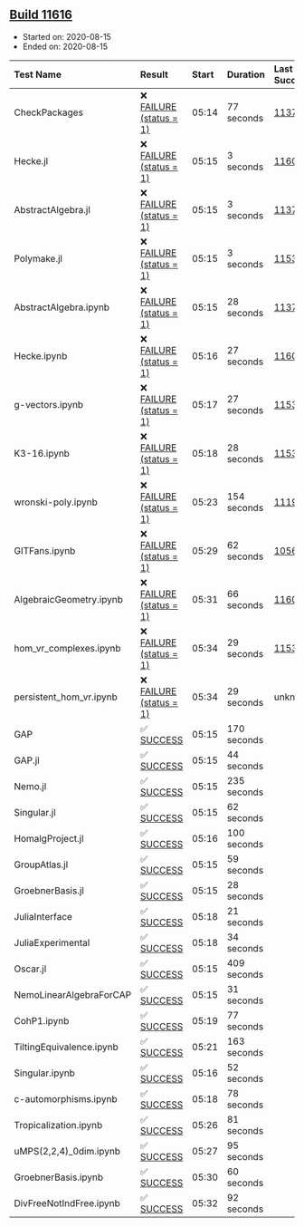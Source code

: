 ## [Build 11616](https://oscarci.mathematik.uni-kl.de/job/oscar/11616/)

* Started on: 2020-08-15
* Ended on: 2020-08-15

| Test Name    | Result | Start | Duration | Last Success | First Failure |
|:-------------|:-------|:------|:---------|:-------------|:--------------|
| CheckPackages | ❌ [FAILURE (status = 1)](https://oscarci.mathematik.uni-kl.de/job/oscar/11616/artifact/logs/build-11616/CheckPackages.log) | 05:14 | 77 seconds | [11376](https://oscarci.mathematik.uni-kl.de/job/oscar/11376/) | [11377](https://oscarci.mathematik.uni-kl.de/job/oscar/11377/) |
| Hecke.jl | ❌ [FAILURE (status = 1)](https://oscarci.mathematik.uni-kl.de/job/oscar/11616/artifact/logs/build-11616/Hecke.jl.log) | 05:15 | 3 seconds | [11602](https://oscarci.mathematik.uni-kl.de/job/oscar/11602/) | [11603](https://oscarci.mathematik.uni-kl.de/job/oscar/11603/) |
| AbstractAlgebra.jl | ❌ [FAILURE (status = 1)](https://oscarci.mathematik.uni-kl.de/job/oscar/11616/artifact/logs/build-11616/AbstractAlgebra.jl.log) | 05:15 | 3 seconds | [11376](https://oscarci.mathematik.uni-kl.de/job/oscar/11376/) | [11377](https://oscarci.mathematik.uni-kl.de/job/oscar/11377/) |
| Polymake.jl | ❌ [FAILURE (status = 1)](https://oscarci.mathematik.uni-kl.de/job/oscar/11616/artifact/logs/build-11616/Polymake.jl.log) | 05:15 | 3 seconds | [11532](https://oscarci.mathematik.uni-kl.de/job/oscar/11532/) | [11533](https://oscarci.mathematik.uni-kl.de/job/oscar/11533/) |
| AbstractAlgebra.ipynb | ❌ [FAILURE (status = 1)](https://oscarci.mathematik.uni-kl.de/job/oscar/11616/artifact/logs/build-11616/AbstractAlgebra.ipynb.log) | 05:15 | 28 seconds | [11376](https://oscarci.mathematik.uni-kl.de/job/oscar/11376/) | [11377](https://oscarci.mathematik.uni-kl.de/job/oscar/11377/) |
| Hecke.ipynb | ❌ [FAILURE (status = 1)](https://oscarci.mathematik.uni-kl.de/job/oscar/11616/artifact/logs/build-11616/Hecke.ipynb.log) | 05:16 | 27 seconds | [11602](https://oscarci.mathematik.uni-kl.de/job/oscar/11602/) | [11603](https://oscarci.mathematik.uni-kl.de/job/oscar/11603/) |
| g-vectors.ipynb | ❌ [FAILURE (status = 1)](https://oscarci.mathematik.uni-kl.de/job/oscar/11616/artifact/logs/build-11616/g-vectors.ipynb.log) | 05:17 | 27 seconds | [11532](https://oscarci.mathematik.uni-kl.de/job/oscar/11532/) | [11533](https://oscarci.mathematik.uni-kl.de/job/oscar/11533/) |
| K3-16.ipynb | ❌ [FAILURE (status = 1)](https://oscarci.mathematik.uni-kl.de/job/oscar/11616/artifact/logs/build-11616/K3-16.ipynb.log) | 05:18 | 28 seconds | [11532](https://oscarci.mathematik.uni-kl.de/job/oscar/11532/) | [11533](https://oscarci.mathematik.uni-kl.de/job/oscar/11533/) |
| wronski-poly.ipynb | ❌ [FAILURE (status = 1)](https://oscarci.mathematik.uni-kl.de/job/oscar/11616/artifact/logs/build-11616/wronski-poly.ipynb.log) | 05:23 | 154 seconds | [11192](https://oscarci.mathematik.uni-kl.de/job/oscar/11192/) | [11193](https://oscarci.mathematik.uni-kl.de/job/oscar/11193/) |
| GITFans.ipynb | ❌ [FAILURE (status = 1)](https://oscarci.mathematik.uni-kl.de/job/oscar/11616/artifact/logs/build-11616/GITFans.ipynb.log) | 05:29 | 62 seconds | [10566](https://oscarci.mathematik.uni-kl.de/job/oscar/10566/) | [10567](https://oscarci.mathematik.uni-kl.de/job/oscar/10567/) |
| AlgebraicGeometry.ipynb | ❌ [FAILURE (status = 1)](https://oscarci.mathematik.uni-kl.de/job/oscar/11616/artifact/logs/build-11616/AlgebraicGeometry.ipynb.log) | 05:31 | 66 seconds | [11602](https://oscarci.mathematik.uni-kl.de/job/oscar/11602/) | [11603](https://oscarci.mathematik.uni-kl.de/job/oscar/11603/) |
| hom_vr_complexes.ipynb | ❌ [FAILURE (status = 1)](https://oscarci.mathematik.uni-kl.de/job/oscar/11616/artifact/logs/build-11616/hom_vr_complexes.ipynb.log) | 05:34 | 29 seconds | [11532](https://oscarci.mathematik.uni-kl.de/job/oscar/11532/) | [11533](https://oscarci.mathematik.uni-kl.de/job/oscar/11533/) |
| persistent_hom_vr.ipynb | ❌ [FAILURE (status = 1)](https://oscarci.mathematik.uni-kl.de/job/oscar/11616/artifact/logs/build-11616/persistent_hom_vr.ipynb.log) | 05:34 | 29 seconds | unknown | unknown |
| GAP | ✅ [SUCCESS](https://oscarci.mathematik.uni-kl.de/job/oscar/11616/artifact/logs/build-11616/GAP.log) | 05:15 | 170 seconds |  |  |
| GAP.jl | ✅ [SUCCESS](https://oscarci.mathematik.uni-kl.de/job/oscar/11616/artifact/logs/build-11616/GAP.jl.log) | 05:15 | 44 seconds |  |  |
| Nemo.jl | ✅ [SUCCESS](https://oscarci.mathematik.uni-kl.de/job/oscar/11616/artifact/logs/build-11616/Nemo.jl.log) | 05:15 | 235 seconds |  |  |
| Singular.jl | ✅ [SUCCESS](https://oscarci.mathematik.uni-kl.de/job/oscar/11616/artifact/logs/build-11616/Singular.jl.log) | 05:15 | 62 seconds |  |  |
| HomalgProject.jl | ✅ [SUCCESS](https://oscarci.mathematik.uni-kl.de/job/oscar/11616/artifact/logs/build-11616/HomalgProject.jl.log) | 05:16 | 100 seconds |  |  |
| GroupAtlas.jl | ✅ [SUCCESS](https://oscarci.mathematik.uni-kl.de/job/oscar/11616/artifact/logs/build-11616/GroupAtlas.jl.log) | 05:15 | 59 seconds |  |  |
| GroebnerBasis.jl | ✅ [SUCCESS](https://oscarci.mathematik.uni-kl.de/job/oscar/11616/artifact/logs/build-11616/GroebnerBasis.jl.log) | 05:15 | 28 seconds |  |  |
| JuliaInterface | ✅ [SUCCESS](https://oscarci.mathematik.uni-kl.de/job/oscar/11616/artifact/logs/build-11616/JuliaInterface.log) | 05:18 | 21 seconds |  |  |
| JuliaExperimental | ✅ [SUCCESS](https://oscarci.mathematik.uni-kl.de/job/oscar/11616/artifact/logs/build-11616/JuliaExperimental.log) | 05:18 | 34 seconds |  |  |
| Oscar.jl | ✅ [SUCCESS](https://oscarci.mathematik.uni-kl.de/job/oscar/11616/artifact/logs/build-11616/Oscar.jl.log) | 05:15 | 409 seconds |  |  |
| NemoLinearAlgebraForCAP | ✅ [SUCCESS](https://oscarci.mathematik.uni-kl.de/job/oscar/11616/artifact/logs/build-11616/NemoLinearAlgebraForCAP.log) | 05:15 | 31 seconds |  |  |
| CohP1.ipynb | ✅ [SUCCESS](https://oscarci.mathematik.uni-kl.de/job/oscar/11616/artifact/logs/build-11616/CohP1.ipynb.log) | 05:19 | 77 seconds |  |  |
| TiltingEquivalence.ipynb | ✅ [SUCCESS](https://oscarci.mathematik.uni-kl.de/job/oscar/11616/artifact/logs/build-11616/TiltingEquivalence.ipynb.log) | 05:21 | 163 seconds |  |  |
| Singular.ipynb | ✅ [SUCCESS](https://oscarci.mathematik.uni-kl.de/job/oscar/11616/artifact/logs/build-11616/Singular.ipynb.log) | 05:16 | 52 seconds |  |  |
| c-automorphisms.ipynb | ✅ [SUCCESS](https://oscarci.mathematik.uni-kl.de/job/oscar/11616/artifact/logs/build-11616/c-automorphisms.ipynb.log) | 05:18 | 78 seconds |  |  |
| Tropicalization.ipynb | ✅ [SUCCESS](https://oscarci.mathematik.uni-kl.de/job/oscar/11616/artifact/logs/build-11616/Tropicalization.ipynb.log) | 05:26 | 81 seconds |  |  |
| uMPS(2,2,4)_0dim.ipynb | ✅ [SUCCESS](https://oscarci.mathematik.uni-kl.de/job/oscar/11616/artifact/logs/build-11616/uMPS-2-2-4-_0dim.ipynb.log) | 05:27 | 95 seconds |  |  |
| GroebnerBasis.ipynb | ✅ [SUCCESS](https://oscarci.mathematik.uni-kl.de/job/oscar/11616/artifact/logs/build-11616/GroebnerBasis.ipynb.log) | 05:30 | 60 seconds |  |  |
| DivFreeNotIndFree.ipynb | ✅ [SUCCESS](https://oscarci.mathematik.uni-kl.de/job/oscar/11616/artifact/logs/build-11616/DivFreeNotIndFree.ipynb.log) | 05:32 | 92 seconds |  |  |
